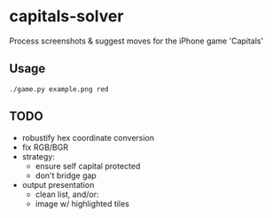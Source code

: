# capitals-solver
Process screenshots &amp; suggest moves for the iPhone game 'Capitals'

## Usage

    ./game.py example.png red

## TODO

- robustify hex coordinate conversion
- fix RGB/BGR
- strategy:
  - ensure self capital protected
  - don't bridge gap
- output presentation
  - clean list, and/or:
  - image w/ highlighted tiles
